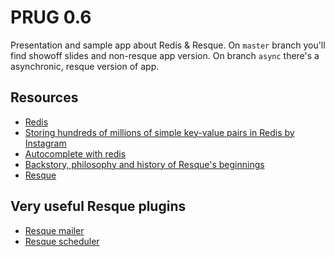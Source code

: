 # PRUG 0.6

Presentation and sample app about Redis & Resque.
On `master` branch you'll find showoff slides and non-resque app version. On branch `async` there's a asynchronic, resque version of app.

## Resources

* [Redis](http://redis.io)
* [Storing hundreds of millions of simple key-value pairs in Redis by Instagram](http://instagram-engineering.tumblr.com/post/12202313862/storing-hundreds-of-millions-of-simple-key-value-pairs)
* [Autocomplete with redis](http://antirez.com/post/autocomplete-with-redis.html)
* [Backstory, philosophy and history of Resque's beginnings](http://github.com/blog/542-introducing-resque)
* [Resque](https://github.com/defunkt/resque)

## Very useful Resque plugins
* [Resque mailer](https://github.com/zapnap/resque_mailer)
* [Resque scheduler](https://github.com/bvandenbos/resque-scheduler)
